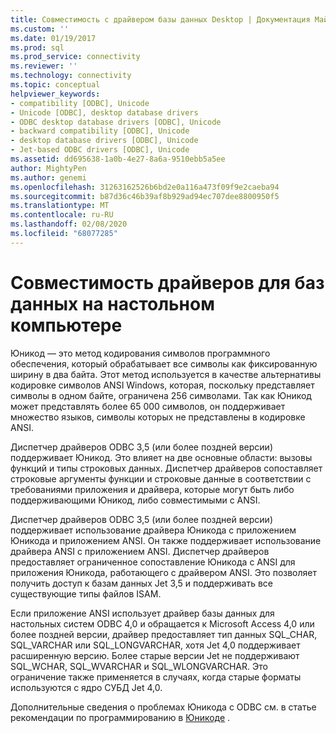 ```yaml
---
title: Совместимость с драйвером базы данных Desktop | Документация Майкрософт
ms.custom: ''
ms.date: 01/19/2017
ms.prod: sql
ms.prod_service: connectivity
ms.reviewer: ''
ms.technology: connectivity
ms.topic: conceptual
helpviewer_keywords:
- compatibility [ODBC], Unicode
- Unicode [ODBC], desktop database drivers
- ODBC desktop database drivers [ODBC], Unicode
- backward compatibility [ODBC], Unicode
- desktop database drivers [ODBC], Unicode
- Jet-based ODBC drivers [ODBC], Unicode
ms.assetid: dd695638-1a0b-4e27-8a6a-9510ebb5a5ee
author: MightyPen
ms.author: genemi
ms.openlocfilehash: 31263162526b6bd2e0a116a473f09f9e2caeba94
ms.sourcegitcommit: b87d36c46b39af8b929ad94ec707dee8800950f5
ms.translationtype: MT
ms.contentlocale: ru-RU
ms.lasthandoff: 02/08/2020
ms.locfileid: "68077285"
---
```

# <a name="desktop-database-driver-compatibility"></a>Совместимость драйверов для баз данных на настольном компьютере
Юникод — это метод кодирования символов программного обеспечения, который обрабатывает все символы как фиксированную ширину в два байта. Этот метод используется в качестве альтернативы кодировке символов ANSI Windows, которая, поскольку представляет символы в одном байте, ограничена 256 символами. Так как Юникод может представлять более 65 000 символов, он поддерживает множество языков, символы которых не представлены в кодировке ANSI.  
  
 Диспетчер драйверов ODBC 3,5 (или более поздней версии) поддерживает Юникод. Это влияет на две основные области: вызовы функций и типы строковых данных. Диспетчер драйверов сопоставляет строковые аргументы функции и строковые данные в соответствии с требованиями приложения и драйвера, которые могут быть либо поддерживающими Юникод, либо совместимыми с ANSI.  
  
 Диспетчер драйверов ODBC 3,5 (или более поздней версии) поддерживает использование драйвера Юникода с приложением Юникода и приложением ANSI. Он также поддерживает использование драйвера ANSI с приложением ANSI. Диспетчер драйверов предоставляет ограниченное сопоставление Юникода с ANSI для приложения Юникода, работающего с драйвером ANSI. Это позволяет получить доступ к базам данных Jet 3,5 и поддерживать все существующие типы файлов ISAM.  
  
 Если приложение ANSI использует драйвер базы данных для настольных систем ODBC 4,0 и обращается к Microsoft Access 4,0 или более поздней версии, драйвер предоставляет тип данных SQL_CHAR, SQL_VARCHAR или SQL_LONGVARCHAR, хотя Jet 4,0 поддерживает расширенную версию. Более старые версии Jet не поддерживают SQL_WCHAR, SQL_WVARCHAR и SQL_WLONGVARCHAR. Это ограничение также применяется в случаях, когда старые форматы используются с ядро СУБД Jet 4,0.  
  
 Дополнительные сведения о проблемах Юникода с ODBC см. в статье рекомендации по программированию в [Юникоде](../../odbc/reference/develop-app/unicode.md) .
